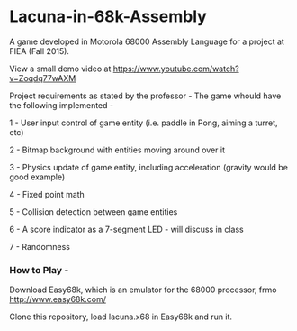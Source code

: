 # Lacuna-in-68k-Assembly
A game developed in Motorola 68000 Assembly Language for a project at FIEA (Fall 2015).

View a small demo video at https://www.youtube.com/watch?v=Zoqdq77wAXM

Project requirements as stated by the professor - 
The game whould have the following implemented - 

1 - User input control of game entity (i.e. paddle in Pong, aiming a turret, etc)

2 - Bitmap background with entities moving around over it

3 - Physics update of game entity, including acceleration (gravity would be good example)

4 - Fixed point math

5 - Collision detection between game entities

6 - A score indicator as a 7-segment LED - will discuss in class

7 - Randomness


### How to Play - 

Download Easy68k, which is an emulator for the 68000 processor, frmo http://www.easy68k.com/

Clone this repository, load lacuna.x68 in Easy68k and run it.
